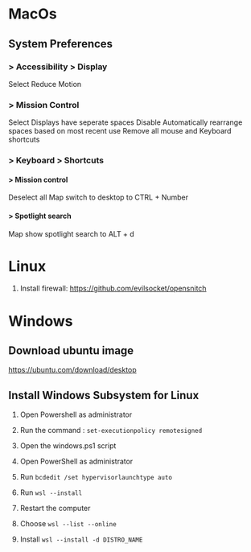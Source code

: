 # MacOs
## System Preferences
### > Accessibility > Display
Select Reduce Motion

### > Mission Control
Select Displays have seperate spaces
Disable Automatically rearrange spaces based on most recent use
Remove all mouse and Keyboard shortcuts

### > Keyboard > Shortcuts
#### > Mission control
Deselect all
Map switch to desktop to CTRL + Number

#### > Spotlight search
Map show spotlight search to ALT + d

# Linux

1. Install firewall: https://github.com/evilsocket/opensnitch

# Windows
## Download ubuntu image
https://ubuntu.com/download/desktop

## Install Windows Subsystem for Linux
1. Open Powershell as administrator
2. Run the command : `set-executionpolicy remotesigned`
3. Open the windows.ps1 script

1. Open PowerShell as administrator
2. Run `bcdedit /set hypervisorlaunchtype auto`
3. Run `wsl --install`
4. Restart the computer
5. Choose `wsl --list --online`
6. Install `wsl --install -d DISTRO_NAME`
